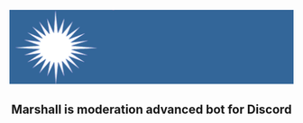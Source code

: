 ![Marshall banner](assets/marbanner.png)

<div align="center">
  <h2>Marshall is moderation advanced bot for Discord</h2>
</div>
